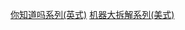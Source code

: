 [你知道吗系列(英式)](https://space.bilibili.com/22121599/search/video?keyword=%E4%BD%A0%E7%9F%A5%E9%81%93%E5%90%97)
[机器大拆解系列(美式)](https://space.bilibili.com/22121599/favlist?fid=390530799&ftype=create)
